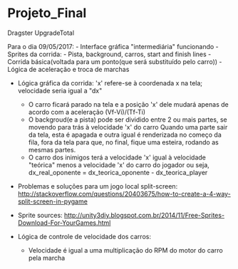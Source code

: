 # Projeto_Final
Dragster UpgradeTotal

Para o dia 09/05/2017:
	- Interface gráfica "intermediária" funcionando
		- Sprites da corrida:
			- Pista, background, carros, start and finish lines
	- Corrida básica(voltada para um ponto(que será substituído pelo carro))
		- Lógica de aceleração e troca de marchas

- Lógica gráfica da corrida: 'x' refere-se à coordenada x na tela; velocidade seria igual a "dx"
	- O carro ficará parado na tela e a posição 'x' dele mudará apenas de acordo com a aceleração (Vf-Vi)/(Tf-Ti)
	-  O backgroud(e a pista) pode ser dividido entre 2 ou mais partes, se movendo para trás à velocidade 'x' do carro
	Quando uma parte sair da tela, esta é apagada e outra igual é renderizada no começo da fila, fora da tela
	para que, no final, fique uma esteira, rodando as mesmas partes.
	- O carro dos inimigos terá a velocidade 'x' igual à velocidade "teórica" menos a velocidade 'x' do carro do jogador
	ou seja, dx_real_oponente = dx_teorica_oponente - dx_teorica_player

- Problemas e soluções para um jogo local split-screen:
	http://stackoverflow.com/questions/20403675/how-to-create-a-4-way-split-screen-in-pygame
- Sprite sources:
	http://unity3diy.blogspot.com.br/2014/11/Free-Sprites-Download-For-YourGames.html

- Lógica de controle de velocidade dos carros:
	- Velocidade é igual a uma multiplicação do RPM do motor do carro pela marcha 